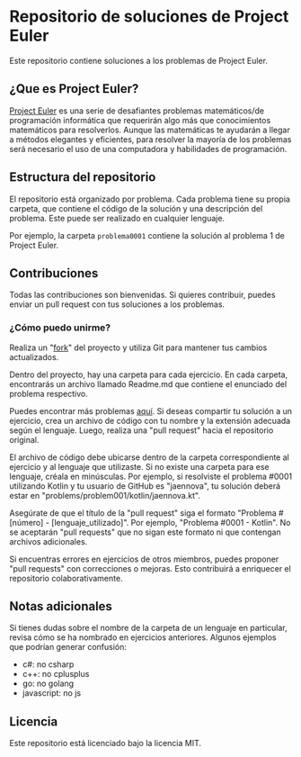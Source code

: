 # Repositorio de soluciones de Project Euler

Este repositorio contiene soluciones a los problemas de Project Euler.

## ¿Que es **Project Euler**?

[Project Euler](https://projecteuler.net/archives) es una serie de desafiantes problemas matemáticos/de programación informática que requerirán algo más que conocimientos matemáticos para resolverlos. Aunque las matemáticas te ayudarán a llegar a métodos elegantes y eficientes, para resolver la mayoría de los problemas será necesario el uso de una computadora y habilidades de programación.

## Estructura del repositorio

El repositorio está organizado por problema. Cada problema tiene su propia carpeta, que contiene el código de la solución y una descripción del problema. Este puede ser realizado en cualquier lenguaje.

Por ejemplo, la carpeta `problema0001` contiene la solución al problema 1 de Project Euler.

## Contribuciones

Todas las contribuciones son bienvenidas. Si quieres contribuir, puedes enviar un pull request con tus soluciones a los problemas.

### ¿Cómo puedo unirme?

Realiza un "[fork](https://github.com/jaennova/Project-Euler-Solutions/fork)" del proyecto y utiliza Git para mantener tus cambios actualizados.

Dentro del proyecto, hay una carpeta para cada ejercicio. En cada carpeta, encontrarás un archivo llamado Readme.md que contiene el enunciado del problema respectivo.

Puedes encontrar más problemas [aquí](https://projecteuler.net/archives).
Si deseas compartir tu solución a un ejercicio, crea un archivo de código con tu nombre y la extensión adecuada según el lenguaje. Luego, realiza una "pull request" hacia el repositorio original.

El archivo de código debe ubicarse dentro de la carpeta correspondiente al ejercicio y al lenguaje que utilizaste. Si no existe una carpeta para ese lenguaje, créala en minúsculas. Por ejemplo, si resolviste el problema #0001 utilizando Kotlin y tu usuario de GitHub es "jaennova", tu solución deberá estar en "problems/problem001/kotlin/jaennova.kt".

Asegúrate de que el título de la "pull request" siga el formato "Problema #[número] - [lenguaje_utilizado]". Por ejemplo, "Problema #0001 - Kotlin". No se aceptarán "pull requests" que no sigan este formato ni que contengan archivos adicionales.

Si encuentras errores en ejercicios de otros miembros, puedes proponer "pull requests" con correcciones o mejoras. Esto contribuirá a enriquecer el repositorio colaborativamente.

## Notas adicionales

Si tienes dudas sobre el nombre de la carpeta de un lenguaje en particular, revisa cómo se ha nombrado en ejercicios anteriores. Algunos ejemplos que podrían generar confusión:

- c#: no csharp
- c++: no cplusplus
- go: no golang
- javascript: no js

## Licencia

Este repositorio está licenciado bajo la licencia MIT.
